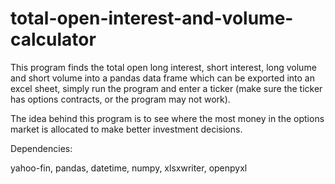 # total-open-interest-and-volume-calculator
This program finds the total open long interest, short interest, long volume and short volume  into a pandas data frame which can be exported into an excel sheet, simply run the program and enter a ticker (make sure the ticker has options contracts, or the program may not work). 

The idea behind this program is to see where the most money in the options market is allocated to make better investment decisions.


Dependencies:

yahoo-fin,
pandas,
datetime,
numpy,
xlsxwriter,
openpyxl
